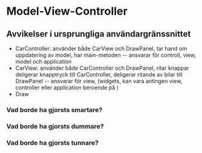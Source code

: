 # Model-View-Controller
## Avvikelser i ursprungliga användargränssnittet
- CarController: använder både CarView och DrawPanel, tar hand om uppdatering av model, har main-metoden
-- ansvarar för controll, view, model och application
- CarView: använder både CarController och DrawPanel, ritar knappar deligerar knapptryck till CarController, deligerar ritande av bilar till DrawPanel
-- ansvarar för view, (widgets, kan vara antingen view, controller eller application beroende på )
- Draw
### Vad borde ha gjorsts smartare?

### Vad borde ha gjorsts dummare?

### Vad borde ha gjorsts tunnare?
